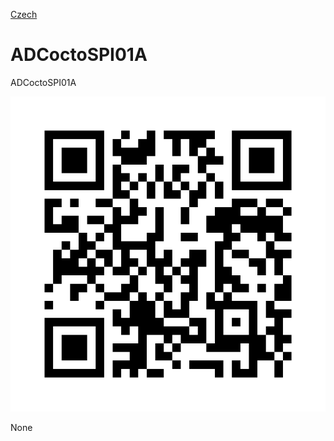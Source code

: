 
[Czech](./README.cs.md)
<!--- module --->
# ADCoctoSPI01A
<!--- Emodule --->

<!--- subtitle --->ADCoctoSPI01A<!--- Esubtitle --->

![ADCoctoSPI01A](doc/img/ADCoctoSPI01A_QRcode.png)

<!--- description --->None<!--- Edescription --->
            